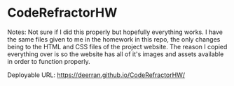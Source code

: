 # CodeRefractorHW

Notes:
    Not sure if I did this properly but hopefully everything works. I have the same files given to me in the homework in this repo, the only changes being to the HTML and CSS files of the project website. 
    The reason I copied everything over is so the website has all of it's images and assets available in order to function properly.

Deployable URL: https://deerran.github.io/CodeRefractorHW/